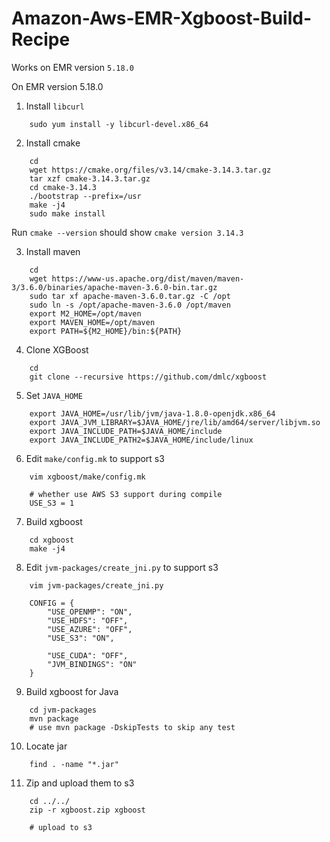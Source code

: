 # Amazon-Aws-EMR-Xgboost-Build-Recipe

Works on EMR version `5.18.0`

On EMR version 5.18.0

1. Install `libcurl`
```
    sudo yum install -y libcurl-devel.x86_64
```

2. Install cmake
```
    cd
    wget https://cmake.org/files/v3.14/cmake-3.14.3.tar.gz
    tar xzf cmake-3.14.3.tar.gz
    cd cmake-3.14.3
    ./bootstrap --prefix=/usr
    make -j4
    sudo make install
```
Run `cmake --version` should show `cmake version 3.14.3`

3. Install maven
```
    cd
    wget https://www-us.apache.org/dist/maven/maven-3/3.6.0/binaries/apache-maven-3.6.0-bin.tar.gz
    sudo tar xf apache-maven-3.6.0.tar.gz -C /opt
    sudo ln -s /opt/apache-maven-3.6.0 /opt/maven
    export M2_HOME=/opt/maven
    export MAVEN_HOME=/opt/maven
    export PATH=${M2_HOME}/bin:${PATH}
```

4. Clone XGBoost
```
    cd
    git clone --recursive https://github.com/dmlc/xgboost
```

5. Set `JAVA_HOME`
```
    export JAVA_HOME=/usr/lib/jvm/java-1.8.0-openjdk.x86_64
    export JAVA_JVM_LIBRARY=$JAVA_HOME/jre/lib/amd64/server/libjvm.so
    export JAVA_INCLUDE_PATH=$JAVA_HOME/include
    export JAVA_INCLUDE_PATH2=$JAVA_HOME/include/linux
```

6. Edit `make/config.mk` to support s3
```
    vim xgboost/make/config.mk
    
    # whether use AWS S3 support during compile
    USE_S3 = 1
```

7. Build xgboost
```
    cd xgboost
    make -j4
```

8. Edit `jvm-packages/create_jni.py` to support s3
```
    vim jvm-packages/create_jni.py
    
    CONFIG = {
        "USE_OPENMP": "ON",
        "USE_HDFS": "OFF",
        "USE_AZURE": "OFF",
        "USE_S3": "ON",
    
        "USE_CUDA": "OFF",
        "JVM_BINDINGS": "ON"
    }
```

9. Build xgboost for Java
```
    cd jvm-packages
    mvn package
    # use mvn package -DskipTests to skip any test
```

10. Locate jar
```
    find . -name "*.jar"
```

11. Zip and upload them to s3
```
    cd ../../
    zip -r xgboost.zip xgboost
    
    # upload to s3
```
